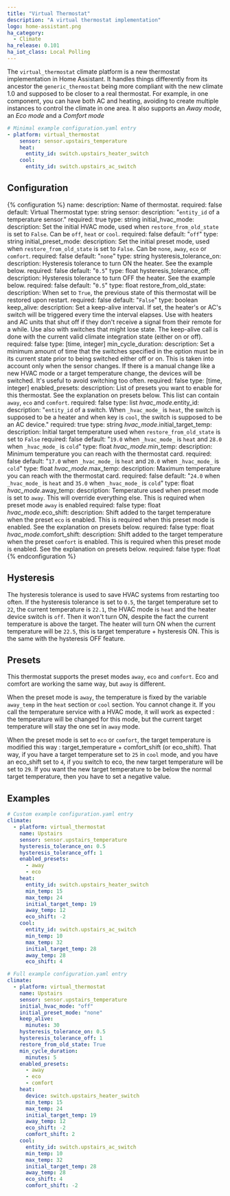 ```yaml
---
title: "Virtual Thermostat"
description: "A virtual thermostat implementation"
logo: home-assistant.png
ha_category:
  - Climate
ha_release: 0.101
ha_iot_class: Local Polling
---
```


The `virtual_thermostat` climate platform is a new thermostat implementation in Home Assistant. It handles things differently from its ancestor the `generic_thermostat` being more compliant with the new climate 1.0 and supposed to be closer to a real thermostat. For example, in one component, you can have both AC and heating, avoiding to create multiple instances to control the climate in one area. It also supports an _Away mode_, an _Eco mode_ and a _Comfort mode_

```yaml
# Minimal example configuration.yaml entry
- platform: virtual_thermostat
    sensor: sensor.upstairs_temperature
    heat:
      entity_id: switch.upstairs_heater_switch
    cool:
      entity_id: switch.upstairs_ac_switch
```

## Configuration

{% configuration %}
name:
  description: Name of thermostat.
  required: false
  default: Virtual Thermostat
  type: string
sensor:
  description: "`entity_id` of a temperature sensor."
  required: true
  type: string
initial_hvac_mode:
  description: Set the initial HVAC mode, used when `restore_from_old_state` is set to `False`. Can be `off`, `heat` or `cool`.
  required: false
  default: "`off`"
  type: string
initial_preset_mode:
  description: Set the initial preset mode, used when `restore_from_old_state` is set to `False`. Can be `none`, `away`, `eco` or `comfort`.
  required: false
  default: "`none`"
  type: string
hysteresis_tolerance_on:
  description: Hysteresis tolerance to turn ON the heater. See the example below.
  required: false
  default: "`0.5`"
  type: float
hysteresis_tolerance_off:
  description: Hysteresis tolerance to turn OFF the heater. See the example below.
  required: false
  default: "`0.5`"
  type: float
restore_from_old_state:
  description: When set to `True`, the previous state of this thermostat will be restored upon restart.
  required: false
  default: "`False`"
  type: boolean
keep_alive:
  description: Set a keep-alive interval. If set, the heater's or AC's switch will be triggered every time the interval elapses. Use with heaters and AC units that shut off if they don't receive a signal from their remote for a while. Use also with switches that might lose state. The keep-alive call is done with the current valid climate integration state (either on or off).
  required: false
  type: [time, integer]
min_cycle_duration:
  description: Set a minimum amount of time that the switches specified in the option must be in its current state prior to being switched either off or on. This is taken into account only when the sensor changes. If there is a manual change like a new HVAC mode or a target temperature change, the devices will be switched. It's useful to avoid switching too often.
  required: false
  type: [time, integer]
enabled_presets:
  description: List of presets you want to enable for this thermostat. See the explanation on presets below. This list can contain `away`, `eco` and `comfort`.
  required: false
  type: list
_hvac_mode_.entity_id:
  description: "`entity_id` of a switch. When `_hvac_mode_` is `heat`, the switch is supposed to be a heater and when key is `cool`, the switch is supposed to be an AC device."
  required: true
  type: string
_hvac_mode_.initial_target_temp:
  description: Initial target temperature used when `restore_from_old_state` is set to `False`
  required: false
  default: "`19.0` when `_hvac_mode_` is `heat` and `28.0` when `_hvac_mode_` is `cold`"
  type: float
_hvac_mode_.min_temp:
  description: Minimum temperature you can reach with the thermostat card.
  required: false
  default: "`17.0` when `_hvac_mode_` is `heat` and `20.0` when `_hvac_mode_` is `cold`"
  type: float
_hvac_mode_.max_temp:
  description: Maximum temperature you can reach with the thermostat card.
  required: false
  default: "`24.0` when `_hvac_mode_` is `heat` and `35.0` when `_hvac_mode_` is `cold`"
  type: float
_hvac_mode_.away_temp:
  description: Temperature used when preset mode is set to `away`. This will override everything else. This is required when preset mode `away` is enabled
  required: false
  type: float
_hvac_mode_.eco_shift:
  description: Shift added to the target temperature when the preset `eco` is enabled. This is required when this preset mode is enabled. See the explanation on presets below.
  required: false
  type: float
_hvac_mode_.comfort_shift:
  description: Shift added to the target temperature when the preset `comfort` is enabled. This is required when this preset mode is enabled. See the explanation on presets below.
  required: false
  type: float
{% endconfiguration %}

## Hysteresis

The hysteresis tolerance is used to save HVAC systems from restarting too often. If the hysteresis tolerance is set to `0.5`, the target temperature set to `22`, the current temperature is `22.1`, the HVAC mode is `heat` and the heater device switch is `off`. Then it won't turn ON, despite the fact the current temperature is above the target. The heater will turn ON when the current temperature will be `22.5`, this is target temperature + hysteresis ON. This is the same with the hysteresis OFF feature.

## Presets

This thermostat supports the preset modes `away`, `eco` and `comfort`. Eco and comfort are working the same way, but `away` is different.

When the preset mode is `away`, the temperature is fixed by the variable `away_temp` in the `heat` section or `cool` section. You cannot change it. If you call the temperature service with a HVAC mode, it will work as expected : the temperature will be changed for this mode, but the current target temperature will stay the one set in `away` mode.

When the preset mode is set to `eco` or `comfort`, the target temperature is modified this way : target_temperature + comfort_shift (or eco_shift). That way, if you have a target temperature set to `25` in `cool` mode, and you have an eco_shift set to `4`, if you switch to eco, the new target temperature will be set to `29`. If you want the new target temperature to be below the normal target temperature, then you have to set a negative value.

## Examples

```yaml
# Custom example configuration.yaml entry
climate:  
  - platform: virtual_thermostat
    name: Upstairs
    sensor: sensor.upstairs_temperature
    hysteresis_tolerance_on: 0.5
    hysteresis_tolerance_off: 1
    enabled_presets:
      - away
      - eco
    heat:
      entity_id: switch.upstairs_heater_switch
      min_temp: 15
      max_temp: 24
      initial_target_temp: 19
      away_temp: 12
      eco_shift: -2
    cool:
      entity_id: switch.upstairs_ac_switch
      min_temp: 10
      max_temp: 32
      initial_target_temp: 28
      away_temp: 28
      eco_shift: 4
```

```yaml
# Full example configuration.yaml entry
climate:  
  - platform: virtual_thermostat
    name: Upstairs
    sensor: sensor.upstairs_temperature
    initial_hvac_mode: "off"
    initial_preset_mode: "none"
    keep_alive:
      minutes: 30
    hysteresis_tolerance_on: 0.5
    hysteresis_tolerance_off: 1
    restore_from_old_state: True
    min_cycle_duration:
      minutes: 5
    enabled_presets:
      - away
      - eco
      - comfort
    heat:
      device: switch.upstairs_heater_switch
      min_temp: 15
      max_temp: 24
      initial_target_temp: 19
      away_temp: 12
      eco_shift: -2
      comfort_shift: 2
    cool:
      entity_id: switch.upstairs_ac_switch
      min_temp: 10
      max_temp: 32
      initial_target_temp: 28
      away_temp: 28
      eco_shift: 4
      comfort_shift: -2
```
